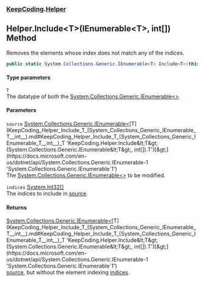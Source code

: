 ### [KeepCoding](KeepCoding.md 'KeepCoding').[Helper](KeepCoding_Helper.md 'KeepCoding.Helper')
## Helper.Include&lt;T&gt;(IEnumerable&lt;T&gt;, int[]) Method
Removes the elements whose index does not match any of the indices.  
```csharp
public static System.Collections.Generic.IEnumerable<T> Include<T>(this System.Collections.Generic.IEnumerable<T> source, params int[] indices);
```
#### Type parameters
<a name='KeepCoding_Helper_Include_T_(System_Collections_Generic_IEnumerable_T__int__)_T'></a>
`T`  
The datatype of both the [System.Collections.Generic.IEnumerable&lt;&gt;](https://docs.microsoft.com/en-us/dotnet/api/System.Collections.Generic.IEnumerable-1 'System.Collections.Generic.IEnumerable`1').
  
#### Parameters
<a name='KeepCoding_Helper_Include_T_(System_Collections_Generic_IEnumerable_T__int__)_source'></a>
`source` [System.Collections.Generic.IEnumerable&lt;](https://docs.microsoft.com/en-us/dotnet/api/System.Collections.Generic.IEnumerable-1 'System.Collections.Generic.IEnumerable`1')[T](KeepCoding_Helper_Include_T_(System_Collections_Generic_IEnumerable_T__int__).md#KeepCoding_Helper_Include_T_(System_Collections_Generic_IEnumerable_T__int__)_T 'KeepCoding.Helper.Include&lt;T&gt;(System.Collections.Generic.IEnumerable&lt;T&gt;, int[]).T')[&gt;](https://docs.microsoft.com/en-us/dotnet/api/System.Collections.Generic.IEnumerable-1 'System.Collections.Generic.IEnumerable`1')  
The [System.Collections.Generic.IEnumerable&lt;&gt;](https://docs.microsoft.com/en-us/dotnet/api/System.Collections.Generic.IEnumerable-1 'System.Collections.Generic.IEnumerable`1') to be modified.
  
<a name='KeepCoding_Helper_Include_T_(System_Collections_Generic_IEnumerable_T__int__)_indices'></a>
`indices` [System.Int32](https://docs.microsoft.com/en-us/dotnet/api/System.Int32 'System.Int32')[[]](https://docs.microsoft.com/en-us/dotnet/api/System.Array 'System.Array')  
The indices to include in [source](KeepCoding_Helper_Include_T_(System_Collections_Generic_IEnumerable_T__int__).md#KeepCoding_Helper_Include_T_(System_Collections_Generic_IEnumerable_T__int__)_source 'KeepCoding.Helper.Include&lt;T&gt;(System.Collections.Generic.IEnumerable&lt;T&gt;, int[]).source').
  
#### Returns
[System.Collections.Generic.IEnumerable&lt;](https://docs.microsoft.com/en-us/dotnet/api/System.Collections.Generic.IEnumerable-1 'System.Collections.Generic.IEnumerable`1')[T](KeepCoding_Helper_Include_T_(System_Collections_Generic_IEnumerable_T__int__).md#KeepCoding_Helper_Include_T_(System_Collections_Generic_IEnumerable_T__int__)_T 'KeepCoding.Helper.Include&lt;T&gt;(System.Collections.Generic.IEnumerable&lt;T&gt;, int[]).T')[&gt;](https://docs.microsoft.com/en-us/dotnet/api/System.Collections.Generic.IEnumerable-1 'System.Collections.Generic.IEnumerable`1')  
[source](KeepCoding_Helper_Include_T_(System_Collections_Generic_IEnumerable_T__int__).md#KeepCoding_Helper_Include_T_(System_Collections_Generic_IEnumerable_T__int__)_source 'KeepCoding.Helper.Include&lt;T&gt;(System.Collections.Generic.IEnumerable&lt;T&gt;, int[]).source'), but without the element indexing [indices](KeepCoding_Helper_Include_T_(System_Collections_Generic_IEnumerable_T__int__).md#KeepCoding_Helper_Include_T_(System_Collections_Generic_IEnumerable_T__int__)_indices 'KeepCoding.Helper.Include&lt;T&gt;(System.Collections.Generic.IEnumerable&lt;T&gt;, int[]).indices').
